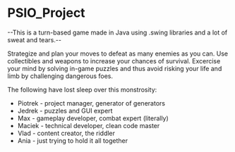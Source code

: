 # PSIO_Project
--This is a turn-based game made in Java using .swing libraries and a lot of sweat and tears.--

Strategize and plan your moves to defeat as many enemies as you can. Use collectibles and weapons to increase your chances of survival. Excercise your mind by solving in-game puzzles and thus avoid risking your life and limb by challenging dangerous foes.

The following have lost sleep over this monstrosity:
- Piotrek - project manager, generator of generators
- Jedrek - puzzles and GUI expert
- Max - gameplay developer, combat expert (literally)
- Maciek - technical developer, clean code master
- Vlad - content creator, the riddler
- Ania - just trying to hold it all together
